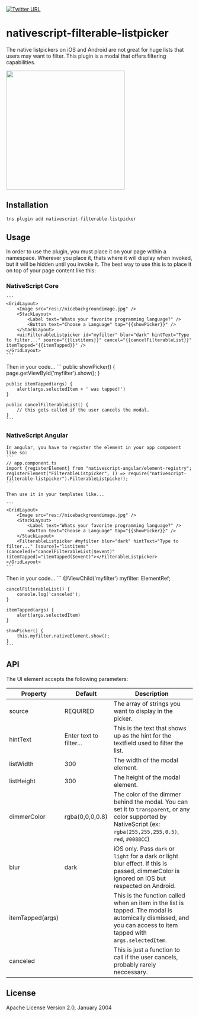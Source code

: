 [![Twitter URL](https://img.shields.io/badge/twitter-davecoffin-blue.svg)](https://twitter.com/davecoffin)

# nativescript-filterable-listpicker

The native listpickers on iOS and Android are not great for huge lists that users may want to filter. This plugin is a modal that offers filtering capabilities.

<img src="https://github.com/davecoffin/nativescript-blur/blob/master/blur.gif?raw=true" height="320" > 


## Installation

```javascript
tns plugin add nativescript-filterable-listpicker
```

## Usage 
In order to use the plugin, you must place it on your page within a namespace. Wherever you place it, thats where it will display when invoked, but it will be hidden until you invoke it. The best way to use this is to place it on top of your page content like this: 

### NativeScript Core
	
	```
    <GridLayout>
        <Image src="res://nicebackgroundimage.jpg" />
        <StackLayout>
            <Label text="Whats your favorite programming language?" />
            <Button text="Choose a Language" tap="{{showPicker}}" />
        </StackLayout>
        <ui:FilterableListpicker id="myfilter" blur="dark" hintText="Type to filter..." source="{{listitems}}" cancel="{{cancelFilterableList}}" itemTapped="{{itemTapped}}" />
    </GridLayout>
    ```

Then in your code...
    ```
    public showPicker() {
        page.getViewById('myfilter').show();
    }

    public itemTapped(args) {
        alert(args.selectedItem + ' was tapped!')
    }

    public cancelFilterableList() {
        // this gets called if the user cancels the modal. 
    }
    ```


### NativeScript Angular
    In angular, you have to register the element in your app component like so:
    ```
    // app.component.ts
    import {registerElement} from "nativescript-angular/element-registry";
    registerElement("FilterableListpicker", () => require("nativescript-filterable-listpicker").FilterableListpicker);
    ```

    Then use it in your templates like...

    ```
    <GridLayout>
        <Image src="res://nicebackgroundimage.jpg" />
        <StackLayout>
            <Label text="Whats your favorite programming language?" />
            <Button text="Choose a Language" tap="{{showPicker}}" />
        </StackLayout>
        <FilterableListpicker #myfilter blur="dark" hintText="Type to filter..." [source]="listitems" (canceled)="cancelFilterableList($event)" (itemTapped)="itemTapped($event)"></FilterableListpicker>
    </GridLayout>
    ```

Then in your code...
    ```
    @ViewChild('myfilter') myfilter: ElementRef;

    cancelFilterableList() {
        console.log('canceled');
    }

    itemTapped(args) {
        alert(args.selectedItem)
    }

    showPicker() {
        this.myfilter.nativeElement.show();
    }
    ```

## API

The UI element accepts the following parameters:
    
| Property | Default | Description |
| --- | --- | --- |
| source | REQUIRED | The array of strings you want to display in the picker. |
| hintText | Enter text to filter... | This is the text that shows up as the hint for the textfield used to filter the list. |
| listWidth | 300 | The width of the modal element. |
| listHeight | 300 | The height of the modal element. |
| dimmerColor | rgba(0,0,0,0.8) | The color of the dimmer behind the modal. You can set it to `transparent`, or any color supported by NativeScript (ex: `rgba(255,255,255,0.5)`, `red`, `#0088CC`) |
| blur | dark | iOS only. Pass `dark` or `light` for a dark or light blur effect. If this is passed, dimmerColor is ignored on iOS but respected on Android. |
| itemTapped(args) |  | This is the function called when an item in the list is tapped. The modal is automically dismissed, and you can access to item tapped with `args.selectedItem`. |
| canceled |  | This is just a function to call if the user cancels, probably rarely neccessary. |

    
## License

Apache License Version 2.0, January 2004
